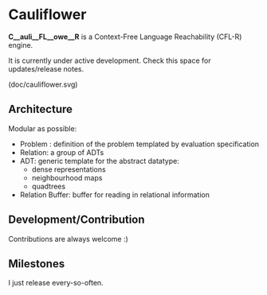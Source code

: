 Cauliflower
===========

__C__auli__FL__owe__R__ is a Context-Free Language Reachability (CFL-R) engine.

It is currently under active development.
Check this space for updates/release notes.

(doc/cauliflower.svg)

Architecture
------------

Modular as possible:

 * Problem <templated>: definition of the problem templated by evaluation specification
 * Relation: a group of ADTs
 * ADT: generic template for the abstract datatype:
     * dense representations
     * neighbourhood maps
     * quadtrees
 * Relation Buffer: buffer for reading in relational information

Development/Contribution
------------------------

Contributions are always welcome :)

Milestones
----------

I just release every-so-often.
